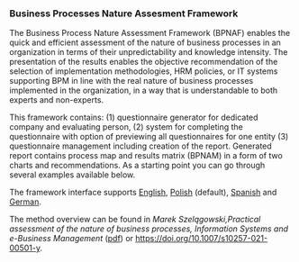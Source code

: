 ### Business Processes Nature Assesment Framework

The Business Process Nature Assessment Framework (BPNAF)  enables the quick and efficient assessment of the nature of business processes in an organization in terms of their unpredictability and knowledge intensity. The presentation of the results enables the objective recommendation of the selection of implementation methodologies, HRM policies, or IT systems supporting BPM in line with the real nature of business processes implemented in the organization, in a way that is understandable to both experts and non-experts.
 
This framework contains: 
 (1) questionnaire generator for dedicated company and evaluating person, 
 (2) system for completing the questionnaire with option of previewing all questionnaires for one entity 
 (3) questionnaire management including creation of the report. 
Generated report contains process map and results matrix (BPNAM) in a form of two charts and recommendations. As a starting point you can go through several examples available below.

The framework interface supports <a href="bpnaf5.html?ex=example4&lang=en">English</a>, <a href="bpnaf5.html?ex=example7">Polish</a> (default), <a href="bpnaf5.html?ex=example8&lang=es">Spanish</a> and <a href="bpnaf5.html?ex=example9&lang=de">German</a>.

The method overview can be found in <i>Marek Szelągowski,Practical assessment of the nature of business processes, Information Systems and e-Business Management</i> (<a href="pdf/Szelągowski 2021_Practical Assessment of the Nature of BPs.pdf">pdf</a>) or <a href="https://doi.org/10.1007/s10257-021-00501-y">https://doi.org/10.1007/s10257-021-00501-y</a>.

